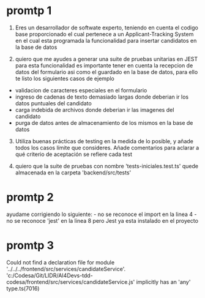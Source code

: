 # promtp 1

1. Eres un desarrollador de softwate experto,
teniendo en cuenta el codigo base proporcionado el cual pertenece a un Applicant-Tracking System 
en el cual esta programada la funcionalidad para insertar candidatos en la base de datos

2. quiero que me ayudes a generar una suite de pruebas unitarias en JEST para esta funcionalidad
es importante tener en cuenta la recepcion de datos del formulario asi como el guardado en la base de datos, para ello te listo los siguientes casos de ejemplo

- validacion de caracteres especiales en el formulario
- ingreso de cadenas de texto demasiado largas donde deberian ir los datos puntuales del candidato
- carga indebida de archivos donde deberian ir las imagenes del candidato
- purga de datos antes de almacenamiento de los mismos en la base de datos

3. Utiliza buenas prácticas de testing en la medida de lo posible,
y añade todos los casos límite que consideres. Añade comentarios para aclarar a qué criterio de aceptación se refiere cada test

4. quiero que la suite de pruebas con nombre 'tests-iniciales.test.ts' quede almacenada en la carpeta 'backend/src/tests'


# promtp 2
ayudame corrigiendo lo siguiente: - no se reconoce el import en la linea 4 - no se reconoce 'jest' en la linea 8 pero Jest ya esta instalado en el proyecto


# promtp 3
Could not find a declaration file for module '../../../frontend/src/services/candidateService'. 'c:/Codesa/Git/LIDR/AI4Devs-tdd-codesa/frontend/src/services/candidateService.js' implicitly has an 'any' type.ts(7016)